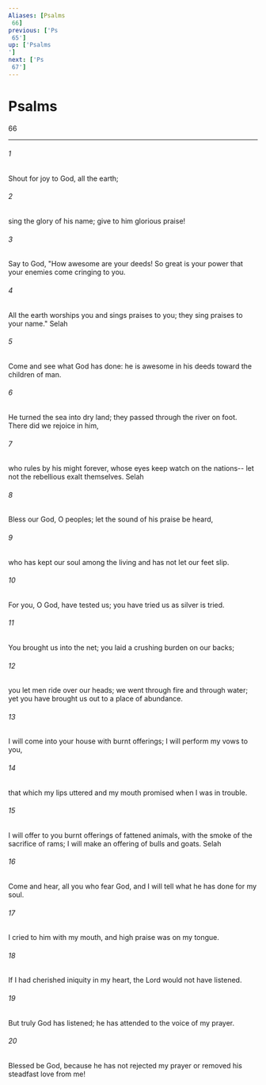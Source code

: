 ```yaml
---
Aliases: [Psalms 66]
previous: ['Ps 65']
up: ['Psalms']
next: ['Ps 67']
---
```

# Psalms 66

***
 

###### 1 
Shout for joy to God, all the earth;   

###### 2 
sing the glory of his name;  give to him glorious praise!   

###### 3 
Say to God, "How awesome are your deeds!  So great is your power that your enemies come cringing to you.   

###### 4 
All the earth worships you  and sings praises to you;  they sing praises to your name." Selah  

###### 5 
Come and see what God has done:  he is awesome in his deeds toward the children of man.   

###### 6 
He turned the sea into dry land;  they passed through the river on foot.  There did we rejoice in him,   

###### 7 
who rules by his might forever,  whose eyes keep watch on the nations--  let not the rebellious exalt themselves. Selah  

###### 8 
Bless our God, O peoples;  let the sound of his praise be heard,   

###### 9 
who has kept our soul among the living  and has not let our feet slip.   

###### 10 
For you, O God, have tested us;  you have tried us as silver is tried.   

###### 11 
You brought us into the net;  you laid a crushing burden on our backs;   

###### 12 
you let men ride over our heads;  we went through fire and through water;  yet you have brought us out to a place of abundance.  

###### 13 
I will come into your house with burnt offerings;  I will perform my vows to you,   

###### 14 
that which my lips uttered  and my mouth promised when I was in trouble.   

###### 15 
I will offer to you burnt offerings of fattened animals,  with the smoke of the sacrifice of rams;  I will make an offering of bulls and goats. Selah  

###### 16 
Come and hear, all you who fear God,  and I will tell what he has done for my soul.   

###### 17 
I cried to him with my mouth,  and high praise was on my tongue.   

###### 18 
If I had cherished iniquity in my heart,  the Lord would not have listened.   

###### 19 
But truly God has listened;  he has attended to the voice of my prayer.  

###### 20 
Blessed be God,  because he has not rejected my prayer  or removed his steadfast love from me!

